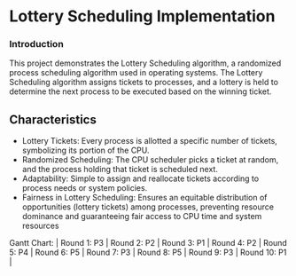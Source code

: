 # Lottery Scheduling Implementation
### Introduction
This project demonstrates the Lottery Scheduling algorithm, a randomized process scheduling algorithm used in operating systems. The Lottery Scheduling algorithm assigns tickets to processes, and a lottery is held to determine the next process to be executed based on the winning ticket.
## Characteristics
 * Lottery Tickets: Every process is allotted a specific number of tickets, symbolizing its portion of the CPU.
 * Randomized Scheduling: The CPU scheduler picks a ticket at random, and the process holding that ticket is scheduled next.
 * Adaptability: Simple to assign and reallocate tickets according to process needs or system policies.
 * Fairness in Lottery Scheduling: Ensures an equitable distribution of opportunities (lottery tickets) among processes, preventing resource dominance and guaranteeing fair access to CPU time and system resources

Gantt Chart:
| Round 1: P3 | Round 2: P2 | Round 3: P1 | Round 4: P2 | Round 5: P4 | Round 6: P5 | Round 7: P3 | Round 8: P5 | Round 9: P3 | Round 10: P1 |



